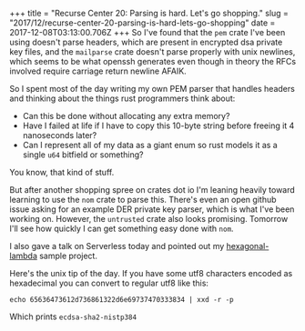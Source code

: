 +++
title = "Recurse Center 20: Parsing is hard. Let's go shopping."
slug = "2017/12/recurse-center-20-parsing-is-hard-lets-go-shopping"
date = 2017-12-08T03:13:00.706Z
+++
So I've found that the `pem` crate I've been using doesn't parse headers, which are present in encrypted dsa private key files, and the `mailparse` crate doesn't parse properly with unix newlines, which seems to be what openssh generates even though in theory the RFCs involved require carriage return newline AFAIK.

So I spent most of the day writing my own PEM parser that handles headers and thinking about the things rust programmers think about: 

- Can this be done without allocating any extra memory?
- Have I failed at life if I have to copy this 10-byte string before freeing it 4 nanoseconds later?
- Can I represent all of my data as a giant enum so rust models it as a single `u64` bitfield or something?

You know, that kind of stuff.

But after another shopping spree on crates dot io I'm leaning heavily toward learning to use the `nom` crate to parse this. There's even an open github issue asking for an example DER private key parser, which is what I've been working on. However, the `untrusted` crate also looks promising. Tomorrow I'll see how quickly I can get something easy done with `nom`.

I also gave a talk on Serverless today and pointed out my [hexagonal-lambda](https://github.com/focusaurus/hexagonal-lambda) sample project.

Here's the unix tip of the day. If you have some utf8 characters encoded as hexadecimal you can convert to regular utf8 like this:

`echo 65636473612d736861322d6e69737470333834 | xxd -r -p` 

Which prints `ecdsa-sha2-nistp384`
